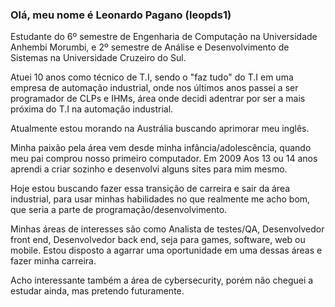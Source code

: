 ### Olá, meu nome é Leonardo Pagano (leopds1)

Estudante do 6º semestre de Engenharia de Computação na Universidade Anhembi Morumbi, e 2º semestre de Análise e Desenvolvimento de Sistemas na Universidade Cruzeiro do Sul.

Atuei 10 anos como técnico de T.I, sendo o "faz tudo" do T.I em uma empresa de automação industrial, onde nos últimos anos passei a ser programador de CLPs e IHMs, área onde decidi adentrar por ser a mais próxima do T.I na automação industrial.

Atualmente estou morando na Austrália buscando aprimorar meu inglês.

Minha paixão pela área vem desde minha infância/adolescência, quando meu pai comprou nosso primeiro computador. Em 2009 Aos 13 ou 14 anos aprendi a criar sozinho e desenvolvi alguns sites para mim mesmo.

Hoje estou buscando fazer essa transição de carreira e sair da área industrial, para usar minhas habilidades no que realmente me acho bom, que seria a parte de programação/desenvolvimento.

Minhas áreas de interesses são como Analista de testes/QA, Desenvolvedor front end, Desenvolvedor back end, seja para games, software, web ou mobile. Estou disposto a agarrar uma oportunidade em uma dessas áreas e fazer minha carreira.

Acho interessante também a área de cybersecurity, porém não cheguei a estudar ainda, mas pretendo futuramente.





